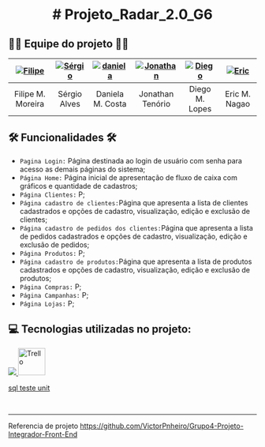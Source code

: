
<h1 align="center"> # Projeto_Radar_2.0_G6</h1>




<h2> 👩‍💻  Equipe do projeto 👨‍💻 </h2>


| [![Filipe](https://user-images.githubusercontent.com/101750798/214456445-4079c84a-519b-426f-bcfa-6d83443a6d1b.jpeg)](https://www.linkedin.com/in/filipe-magalh%C3%A3es-moreira/ "Filipe Magalhães")  | [![Sérgio](https://user-images.githubusercontent.com/101750798/214447884-785a70bb-e7ea-4706-8b23-308a5f0935cd.png)](https://www.linkedin.com/in/sergio-alves-b3bb91208 "Sergio") | [![daniela](https://user-images.githubusercontent.com/101750798/214454745-b055a296-ee75-4a6c-a728-4abab3f8db65.jpeg)](https://www.linkedin.com/in/daniela-martins-costa "Daniela Martins Costa")  | [![Jonathan](https://user-images.githubusercontent.com/101750798/214448427-37472463-b630-4374-8a8f-8c1dd61c1a4f.png "Jonatan")](https://www.linkedin.com/in/gabriel-santos-cavalcante-b07b7221b/ "Jonatan") |[![Diego](https://user-images.githubusercontent.com/101750798/214455584-440e9b6b-e607-4cff-9c48-6c7e9f19f142.jpeg "Diego Moritz")](https://www.linkedin.com/in/diego-moritz-lopes-7a90aa225/ "Diego") |[![Eric](https://user-images.githubusercontent.com/101750798/214455908-c9d8a27a-d43c-4c5e-9776-f854717d1703.jpeg "Eric")](https://www.linkedin.com/in/eric-nagao-2a59a93b// "Eric Nagao")  |
| :------------: | :------------: | :------------: | :------------: | :------------: | :------------: |
| Filipe M. Moreira  | Sérgio Alves  |  Daniela M. Costa | Jonathan Tenório  | Diego M. Lopes  | Eric M. Nagao  |



##

<h2>  🛠 Funcionalidades 🛠 </h2>

- `Pagina Login:` Página destinada ao login de usuário com senha para acesso as demais páginas do sistema;
- `Página Home:` Página inicial de apresentação de fluxo de caixa com gráficos e quantidade de cadastros;
- `Página Clientes:` P;
- `Página cadastro de clientes:`Página que apresenta a lista de clientes cadastrados e opções de cadastro, visualização, edição e exclusão de clientes;
- `Página cadastro de pedidos dos clientes:`Página que apresenta a lista de pedidos cadastrados e opções de cadastro, visualização, edição e exclusão de pedidos;
- `Página Produtos:` P;
- `Página cadastro de produtos:`Página que apresenta a lista de produtos cadastrados e opções de cadastro, visualização, edição e exclusão de produtos;
- `Página Compras:` P;
- `Página Campanhas:` P;
- `Página Lojas:` P;


## 

<h2> 💻 Tecnologias utilizadas no projeto: </h2>

<table  align= "center">
   <tr>
   <a  href="https://skillicons.dev">
    <img src="https://skillicons.dev/icons?i=html,css,js,git,github,angular,cs,dotnet,mysql"/>
    <img align="alling" alt="Trello" height="55" width="55" src="https://cdn.icon-icons.com/icons2/3041/PNG/512/trello_logo_icon_189227.png">
      


sql
teste unit

  </a>
 </tr>
  </table>



##










----
Referencia de projeto
https://github.com/VictorPnheiro/Grupo4-Projeto-Integrador-Front-End

